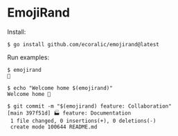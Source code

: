 # EmojiRand

Install:

```
$ go install github.com/ecoralic/emojirand@latest
```

Run examples:

```
$ emojirand
🌝

$ echo "Welcome home $(emojirand)"
Welcome home 🍿

$ git commit -m "$(emojirand) feature: Collaboration"
[main 397f51d] 🏭 feature: Documentation
 1 file changed, 0 insertions(+), 0 deletions(-)
 create mode 100644 README.md
```
